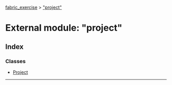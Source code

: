 [fabric_exercise](../README.md) > ["project"](../modules/_project_.md)

# External module: "project"

## Index

### Classes

* [Project](../classes/_project_.project.md)

---

